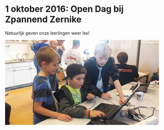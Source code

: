 # 1 oktober 2016: Open Dag bij Zpannend Zernike

Natuurlijk geven onze leerlingen weer les!

![Open Dag](20161001_1.jpg)

